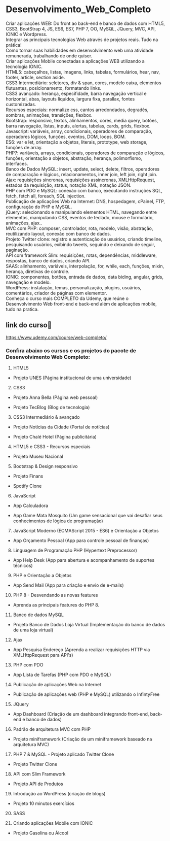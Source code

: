 # Desenvolvimento_Web_Completo
Criar aplicações WEB: Do front ao back-end e banco de dados com HTML5, CSS3, BootStrap 4, JS, ES6, ES7, PHP 7, OO, MySQL, JQuery, MVC, API, IONIC e Wordpress.<br>
Integrar as principais tecnologias Web através de projetos reais. Tudo na prática!<br>
Como tornar suas habilidades em desenvolvimento web uma atividade remunerada, trabalhando de onde quiser.<br>
Criar aplicações Mobile conectadas a aplicações WEB utilizando a tecnologia IONIC.<br>
HTML5: cabeçalhos, listas, imagens, links, tabelas, formulários, hear, nav, footer, article, section aside.<br>
CSS3 Intermediário: seletores, div & span, cores, modelo caixa, elementos flutuantes, posicionamento, formatando links.<br>
CSS3 avançado: herança, especifidade, barra navegação vertical e horizontal, abas, layouts líquidos, largura fixa, parallax, fontes customizadas.<br>
Recursos especiais: normalize css, cantos arredondados, degradês, sombras, animações, transições, flexbox.<br>
Bootstrap: responsivo, textos, alinhamentos, cores, media query, botões, barra navegação, listas, inputs, alertas, tabelas, cards, grids, flexbox.<br>
Javascript: variáveis, array, condicionais, operadores de comparação, operadores lógicos, funções, eventos, DOM, loops, BOM.<br>
ES6: var e let, orientação a objetos, literais, prototype, web storage, funções de array.<br>
PHP7: variáveis, arrays, condicionais, operadores de comparação e lógicos, funções, orientação a objetos, abstração, herança, polimorfismo, interfaces.<br>
Banco de Dados MySQL: insert, update, select, delete, filtros, operadores de comparação e lógicos, relacionamentos, inner join, left join, right join.<br>
Ajax: requisições síncronas, requisições assíncronas, XMLHttpRequest, estados da requisição, status, notação XML, notação JSON.<br>
PHP com PDO e MySQL: conexão com banco, executando instruções SQL, fetch, fetch all, foreach, SQL injection.<br>
Publicação de aplicações Web na Internet: DNS, hospedagem, cPainel, FTP, configuração do PHP e MySQL.<br>
jQuery: selecionando e manipulando elementos HTML, navegando entre elementos, manipulando CSS, eventos de teclado, mouse e formulário, animações, ajax..<br>
MVC com PHP: composer, controlador, rota, modelo, visão, abstração, reutilizando layout, conexão com banco de dados.<br>
Projeto Twitter clone: registro e autenticação de usuários, criando timeline, pesquisando usuários, exibindo tweets, seguindo e deixando de seguir, paginação.<br>
API com framework Slim: requisições, rotas, dependências, middleware, respostas, banco de dados, criando API.<br>
SAAS: alinhamento, variáveis, interpolação, for, while, each, funções, mixin, herança, diretivas de controle.<br>
IONIC: componentes, botões, entrada de dados, data biding, angular, grids, navegação e modelo.<br>
WordPress: instalação, temas, personalização, plugins, usuários, comentários, criador de páginas com elementor.<br>
Conheça o curso mais COMPLETO da Udemy, que reúne o Desenvolvimento Web front-end e back-end além de aplicações mobile, tudo na pratica.



## link do curso🔗
https://www.udemy.com/course/web-completo/

### Confira abaixo os cursos e os projetos do pacote de Desenvolvimento Web Completo:

1) HTML5

- Projeto UNES (Página institucional de uma universidade)



2) CSS3

- Projeto Anna Bella (Página web pessoal)

- Projeto TecBlog (Blog de tecnologia)



3) CSS3 Intermediário & avançado

- Projeto Notícias da Cidade (Portal de notícias)

- Projeto Chalé Hotel (Página publicitária)



4) HTML5 e CSS3 - Recursos especiais

  - Projeto Museu Nacional



5) Bootstrap & Design responsivo

- Projeto Finans

- Spotify Clone



6) JavaScript

- App Calculadora

- App Game Mata Mosquito (Um game sensacional que vai desafiar seus conhecimentos de lógica de programação)



7) JavaScript Moderno (ECMAScript 2015 - ES6) e Orientação a Objetos

- App Orçamento Pessoal (App para controle pessoal de finanças)



8) Linguagem de Programação PHP  (Hypertext Preprocessor)

- App Help Desk (App para abertura e acompanhamento de suportes técnicos)



9) PHP e Orientação a Objetos

- App Send Mail (App para criação e envio de e-mails)



10) PHP 8 - Desvendando as novas features

- Aprenda as principais features do PHP 8.



11) Banco de dados MySQL

- Projeto Banco de Dados Loja Virtual (Implementação do banco de dados de uma loja virtual)



12) Ajax

- App Pesquisa Endereço (Aprenda a realizar requisições HTTP via XMLHttpRequest para API's)



13) PHP com PDO

- App Lista de Tarefas (PHP com PDO e MySQL)



14) Publicação de aplicações Web na Internet

  - Publicação de aplicações web (PHP e MySQL) utilizando o InfintyFree



15) JQuery

- App Dashboard (Criação de um dashboard integrando front-end, back-end e banco de dados)



16) Padrão de arquitetura MVC com PHP

- Projeto miniframework (Criação de um miniframework baseado na arquitetura MVC)



17) PHP 7 & MySQL - Projeto aplicado Twitter Clone

- Projeto Twitter Clone



18) API com Slim Framework

- Projeto API de Produtos



19) Introdução ao WordPress (criação de blogs)

- Projeto 10 minutos exercícios



20) SASS



21) Criando aplicações Mobile com IONIC
- Projeto Gasolina ou Álcool


